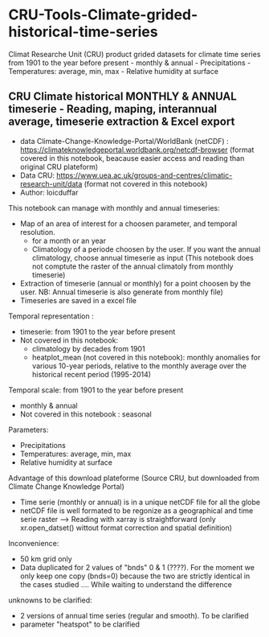 # CRU-Tools-Climate-grided-historical-time-series
Climat Researche Unit (CRU) product grided datasets for climate time series from 1901 to the year before present - monthly &amp; annual  - Precipitations - Temperatures: average, min, max - Relative humidity at surface

## CRU Climate historical MONTHLY & ANNUAL timeserie - Reading, maping, interannual average, timeserie extraction & Excel export
- data Climate-Change-Knowledge-Portal/WorldBank (netCDF) : https://climateknowledgeportal.worldbank.org/netcdf-browser (format covered in this notebook, beacause easier access and  reading than original CRU plateform)
- Data CRU: https://www.uea.ac.uk/groups-and-centres/climatic-research-unit/data  (format not covered in this notebook)
- Author: loicduffar

This notebook can manage with monthly and annual timeseries:
- Map of an area of interest for a choosen parameter, and temporal resolution. 
    -  for a month or an year
    - Climatology of a periode choosen by the user. If you want the annual climatology, choose annual timeserie as input (This notebook does not comptute the raster of the annual climatoly from monthly timeserie)
- Extraction of timeserie (annual or monthly) for a point choosen by the user. NB: Annual timeserie is also generate from monthly file)
- Timeseries are saved in a excel file

Temporal representation : 
- timeserie: from 1901 to the year before present
- Not covered in this notebook:
    - climatology by decades from 1901 
    - heatplot_mean (not covered in this notebook): monthly anomalies for various 10-year periods, relative to the monthly average over the historical recent period (1995-2014)

Temporal scale: from 1901 to the year before present
- monthly & annual  
- Not covered in this notebook : seasonal 

Parameters: 
- Precipitations
- Temperatures: average, min, max
- Relative humidity at surface

Advantage of this download plateforme (Source CRU, but downloaded from Climate Change Knowledge Portal)
- Time serie (monthly or annual) is in a unique netCDF file for all the globe
- netCDF file is well formated to be regonize as a geographical and time serie raster --> Reading with xarray is straightforward (only xr.open_datset() wittout format correction and spatial definition)

Inconvenience:
- 50 km grid only
- Data duplicated for 2 values of "bnds" 0 & 1 (????). For the moment we only keep one copy (bnds=0) because the two are strictly identical in the cases studied .... While waiting to understand the difference

unknowns to be clarified:
- 2 versions of annual time series (regular and smooth). To  be clarified
- parameter "heatspot" to be clarified
